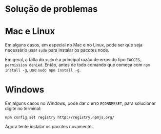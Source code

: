 # Solução de problemas

# Mac e Linux

Em alguns casos, em especial no Mac e no Linux, pode ser que seja necessário usar `sudo` para instalar os pacotes node. 

Em geral, a falta do `sudo` é a principal razão de erros do tipo `EACCES, permission denied`.  Então, antes de todo comando que começa com `npm install -g`, use `sudo npm install -g`.


# Windows

Em alguns casos no Windows, pode dar o erro `ECONNRESET`, para solucionar digite no terminal:
```
npm config set registry http://registry.npmjs.org/
```

Agora tente instalar os pacotes novamente.
